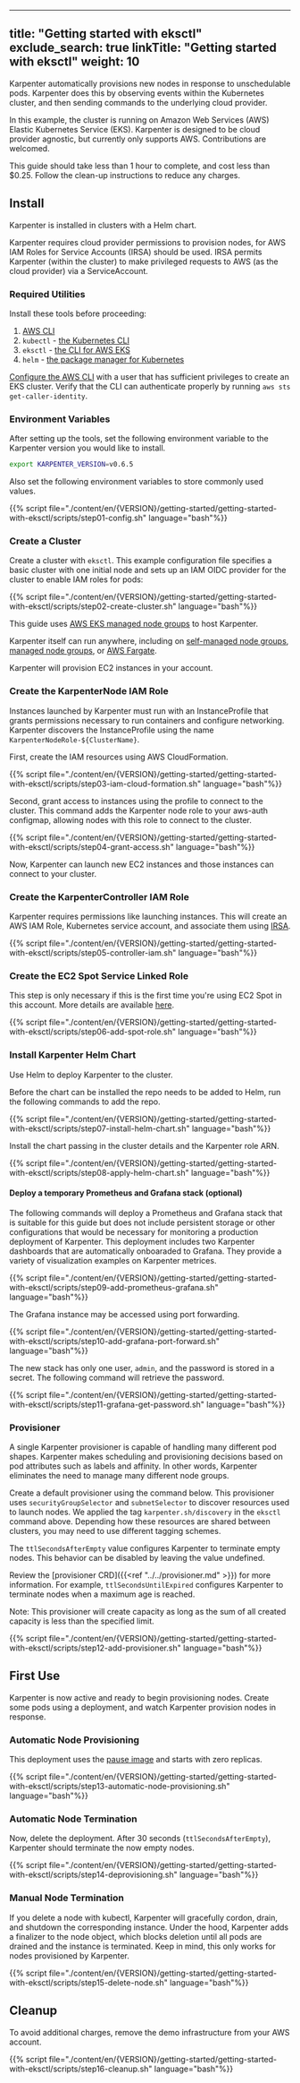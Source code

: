 
---
title: "Getting started with eksctl"
exclude_search: true
linkTitle: "Getting started with eksctl"
weight: 10
---

Karpenter automatically provisions new nodes in response to unschedulable
pods. Karpenter does this by observing events within the Kubernetes cluster,
and then sending commands to the underlying cloud provider.

In this example, the cluster is running on Amazon Web Services (AWS) Elastic
Kubernetes Service (EKS). Karpenter is designed to be cloud provider agnostic,
but currently only supports AWS. Contributions are welcomed.

This guide should take less than 1 hour to complete, and cost less than $0.25.
Follow the clean-up instructions to reduce any charges.

## Install

Karpenter is installed in clusters with a Helm chart.

Karpenter requires cloud provider permissions to provision nodes, for AWS IAM
Roles for Service Accounts (IRSA) should be used. IRSA permits Karpenter
(within the cluster) to make privileged requests to AWS (as the cloud provider)
via a ServiceAccount.

### Required Utilities

Install these tools before proceeding:

1. [AWS CLI](https://docs.aws.amazon.com/cli/latest/userguide/install-cliv2-linux.html)
2. `kubectl` - [the Kubernetes CLI](https://kubernetes.io/docs/tasks/tools/install-kubectl-linux/)
3. `eksctl` - [the CLI for AWS EKS](https://docs.aws.amazon.com/eks/latest/userguide/eksctl.html)
4. `helm` - [the package manager for Kubernetes](https://helm.sh/docs/intro/install/)

[Configure the AWS CLI](https://docs.aws.amazon.com/cli/latest/userguide/cli-configure-quickstart.html)
with a user that has sufficient privileges to create an EKS cluster. Verify that the CLI can
authenticate properly by running `aws sts get-caller-identity`.

### Environment Variables

After setting up the tools, set the following environment variable to the Karpenter version you
would like to install.

```bash
export KARPENTER_VERSION=v0.6.5
```

Also set the following environment variables to store commonly used values.

{{% script file="./content/en/{VERSION}/getting-started/getting-started-with-eksctl/scripts/step01-config.sh" language="bash"%}}

### Create a Cluster

Create a cluster with `eksctl`. This example configuration file specifies a basic cluster with one initial node and sets up an IAM OIDC provider for the cluster to enable IAM roles for pods:

{{% script file="./content/en/{VERSION}/getting-started/getting-started-with-eksctl/scripts/step02-create-cluster.sh" language="bash"%}}

This guide uses [AWS EKS managed node groups](https://docs.aws.amazon.com/eks/latest/userguide/managed-node-groups.html) to host Karpenter.

Karpenter itself can run anywhere, including on [self-managed node groups](https://docs.aws.amazon.com/eks/latest/userguide/worker.html), [managed node groups](https://docs.aws.amazon.com/eks/latest/userguide/managed-node-groups.html), or [AWS Fargate](https://aws.amazon.com/fargate/).

Karpenter will provision EC2 instances in your account.

### Create the KarpenterNode IAM Role

Instances launched by Karpenter must run with an InstanceProfile that grants permissions necessary to run containers and configure networking. Karpenter discovers the InstanceProfile using the name `KarpenterNodeRole-${ClusterName}`.

First, create the IAM resources using AWS CloudFormation.

{{% script file="./content/en/{VERSION}/getting-started/getting-started-with-eksctl/scripts/step03-iam-cloud-formation.sh" language="bash"%}}

Second, grant access to instances using the profile to connect to the cluster. This command adds the Karpenter node role to your aws-auth configmap, allowing nodes with this role to connect to the cluster.

{{% script file="./content/en/{VERSION}/getting-started/getting-started-with-eksctl/scripts/step04-grant-access.sh" language="bash"%}}

Now, Karpenter can launch new EC2 instances and those instances can connect to your cluster.

### Create the KarpenterController IAM Role

Karpenter requires permissions like launching instances. This will create an AWS IAM Role, Kubernetes service account, and associate them using [IRSA](https://docs.aws.amazon.com/emr/latest/EMR-on-EKS-DevelopmentGuide/setting-up-enable-IAM.html).

{{% script file="./content/en/{VERSION}/getting-started/getting-started-with-eksctl/scripts/step05-controller-iam.sh" language="bash"%}}

### Create the EC2 Spot Service Linked Role

This step is only necessary if this is the first time you're using EC2 Spot in this account. More details are available [here](https://docs.aws.amazon.com/batch/latest/userguide/spot_fleet_IAM_role.html).

{{% script file="./content/en/{VERSION}/getting-started/getting-started-with-eksctl/scripts/step06-add-spot-role.sh" language="bash"%}}

### Install Karpenter Helm Chart

Use Helm to deploy Karpenter to the cluster.

Before the chart can be installed the repo needs to be added to Helm, run the following commands to add the repo.

{{% script file="./content/en/{VERSION}/getting-started/getting-started-with-eksctl/scripts/step07-install-helm-chart.sh" language="bash"%}}

Install the chart passing in the cluster details and the Karpenter role ARN.

{{% script file="./content/en/{VERSION}/getting-started/getting-started-with-eksctl/scripts/step08-apply-helm-chart.sh" language="bash"%}}

#### Deploy a temporary Prometheus and Grafana stack (optional)

The following commands will deploy a Prometheus and Grafana stack that is suitable for this guide but does not include persistent storage or other configurations that would be necessary for monitoring a production deployment of Karpenter. This deployment includes two Karpenter dashboards that are automatically onboaraded to Grafana. They provide a variety of visualization examples on Karpenter metrices.

{{% script file="./content/en/{VERSION}/getting-started/getting-started-with-eksctl/scripts/step09-add-prometheus-grafana.sh" language="bash"%}}

The Grafana instance may be accessed using port forwarding.

{{% script file="./content/en/{VERSION}/getting-started/getting-started-with-eksctl/scripts/step10-add-grafana-port-forward.sh" language="bash"%}}

The new stack has only one user, `admin`, and the password is stored in a secret. The following command will retrieve the password.

{{% script file="./content/en/{VERSION}/getting-started/getting-started-with-eksctl/scripts/step11-grafana-get-password.sh" language="bash"%}}

### Provisioner

A single Karpenter provisioner is capable of handling many different pod
shapes. Karpenter makes scheduling and provisioning decisions based on pod
attributes such as labels and affinity. In other words, Karpenter eliminates
the need to manage many different node groups.

Create a default provisioner using the command below.
This provisioner uses `securityGroupSelector` and `subnetSelector` to discover resources used to launch nodes.
We applied the tag `karpenter.sh/discovery` in the `eksctl` command above.
Depending how these resources are shared between clusters, you may need to use different tagging schemes.

The `ttlSecondsAfterEmpty` value configures Karpenter to terminate empty nodes.
This behavior can be disabled by leaving the value undefined.

Review the [provisioner CRD]({{<ref "../../provisioner.md" >}}) for more information. For example,
`ttlSecondsUntilExpired` configures Karpenter to terminate nodes when a maximum age is reached.

Note: This provisioner will create capacity as long as the sum of all created capacity is less than the specified limit.

{{% script file="./content/en/{VERSION}/getting-started/getting-started-with-eksctl/scripts/step12-add-provisioner.sh" language="bash"%}}

## First Use

Karpenter is now active and ready to begin provisioning nodes.
Create some pods using a deployment, and watch Karpenter provision nodes in response.

### Automatic Node Provisioning

This deployment uses the [pause image](https://www.ianlewis.org/en/almighty-pause-container) and starts with zero replicas.

{{% script file="./content/en/{VERSION}/getting-started/getting-started-with-eksctl/scripts/step13-automatic-node-provisioning.sh" language="bash"%}}

### Automatic Node Termination

Now, delete the deployment. After 30 seconds (`ttlSecondsAfterEmpty`),
Karpenter should terminate the now empty nodes.

{{% script file="./content/en/{VERSION}/getting-started/getting-started-with-eksctl/scripts/step14-deprovisioning.sh" language="bash"%}}

### Manual Node Termination

If you delete a node with kubectl, Karpenter will gracefully cordon, drain,
and shutdown the corresponding instance. Under the hood, Karpenter adds a
finalizer to the node object, which blocks deletion until all pods are
drained and the instance is terminated. Keep in mind, this only works for
nodes provisioned by Karpenter.

{{% script file="./content/en/{VERSION}/getting-started/getting-started-with-eksctl/scripts/step15-delete-node.sh" language="bash"%}}

## Cleanup

To avoid additional charges, remove the demo infrastructure from your AWS account.

{{% script file="./content/en/{VERSION}/getting-started/getting-started-with-eksctl/scripts/step16-cleanup.sh" language="bash"%}}
